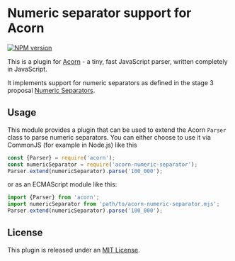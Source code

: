 # Numeric separator support for Acorn

[![NPM version](https://img.shields.io/npm/v/acorn-numeric-separator.svg)](https://www.npmjs.org/package/acorn-numeric-separator)

This is a plugin for [Acorn](http://marijnhaverbeke.nl/acorn/) - a tiny, fast JavaScript parser, written completely in JavaScript.

It implements support for numeric separators as defined in the stage 3 proposal [Numeric Separators](https://github.com/tc39/proposal-numeric-separator).

## Usage

This module provides a plugin that can be used to extend the Acorn `Parser` class to parse numeric separators.
You can either choose to use it via CommonJS (for example in Node.js) like this

```javascript
const {Parser} = require('acorn');
const numericSeparator = require('acorn-numeric-separator');
Parser.extend(numericSeparator).parse('100_000');
```

or as an ECMAScript module like this:

```javascript
import {Parser} from 'acorn';
import numericSeparator from 'path/to/acorn-numeric-separator.mjs';
Parser.extend(numericSeparator).parse('100_000');
```

## License

This plugin is released under an [MIT License](./LICENSE).
